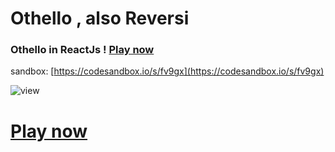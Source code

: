 # Othello , also Reversi

### Othello in ReactJs ! [Play now](https://blue-othello.netlify.app/)

sandbox: [https://codesandbox.io/s/fv9gx](https://codesandbox.io/s/fv9gx)

![view](https://raw.githubusercontent.com/blueedgetechno/othello/master/img/view.png)

# [Play now](https://blue-othello.netlify.app/)
 
